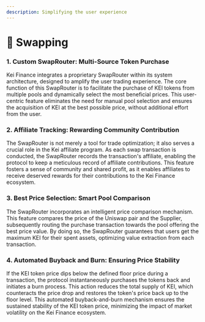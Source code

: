 ```yaml
---
description: Simplifying the user experience
---
```


# 🔄 Swapping

### **1. Custom SwapRouter: Multi-Source Token Purchase**

Kei Finance integrates a proprietary SwapRouter within its system architecture, designed to amplify the user trading experience. The core function of this SwapRouter is to facilitate the purchase of KEI tokens from multiple pools and dynamically select the most beneficial prices. This user-centric feature eliminates the need for manual pool selection and ensures the acquisition of KEI at the best possible price, without additional effort from the user.

### **2. Affiliate Tracking: Rewarding Community Contribution**

The SwapRouter is not merely a tool for trade optimization; it also serves a crucial role in the Kei affiliate program. As each swap transaction is conducted, the SwapRouter records the transaction's affiliate, enabling the protocol to keep a meticulous record of affiliate contributions. This feature fosters a sense of community and shared profit, as it enables affiliates to receive deserved rewards for their contributions to the Kei Finance ecosystem.

### **3. Best Price Selection: Smart Pool Comparison**

The SwapRouter incorporates an intelligent price comparison mechanism. This feature compares the price of the Uniswap pair and the Supplier, subsequently routing the purchase transaction towards the pool offering the best price value. By doing so, the SwapRouter guarantees that users get the maximum KEI for their spent assets, optimizing value extraction from each transaction.

### **4. Automated Buyback and Burn: Ensuring Price Stability**

If the KEI token price dips below the defined floor price during a transaction, the protocol instantaneously purchases the tokens back and initiates a burn process. This action reduces the total supply of KEI, which counteracts the price drop and restores the token's price back up to the floor level. This automated buyback-and-burn mechanism ensures the sustained stability of the KEI token price, minimizing the impact of market volatility on the Kei Finance ecosystem.
